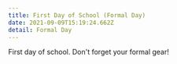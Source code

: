 ```yaml
---
title: First Day of School (Formal Day)
date: 2021-09-09T15:19:24.662Z
detail: Formal Day
---
```

First day of school. Don't forget your formal gear!